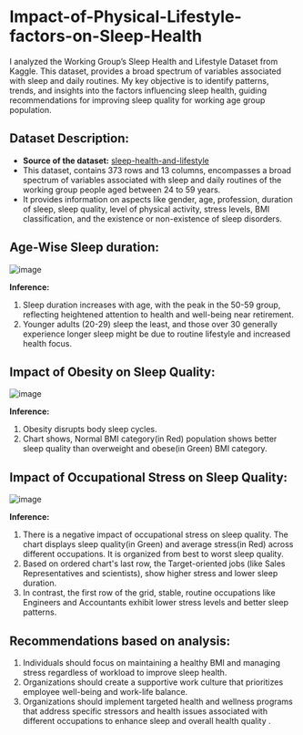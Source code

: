 # Impact-of-Physical-Lifestyle-factors-on-Sleep-Health

I analyzed the Working Group’s Sleep Health and Lifestyle Dataset from Kaggle. This dataset, provides a broad spectrum of variables associated with sleep and daily routines. My key objective is to identify patterns, trends, and insights into the factors influencing sleep health, guiding recommendations for improving sleep quality for working age group population.

## **Dataset Description:**
- **Source of the dataset:** [sleep-health-and-lifestyle](https://www.kaggle.com/datasets/henryshan/sleep-health-and-lifestyle)
- This dataset, contains 373 rows and 13 columns, encompasses a broad spectrum of variables associated with sleep and daily routines of the working group people aged between 24 to 59 years.
 - It provides information on aspects like gender, age, profession, duration of sleep, sleep quality, level of physical activity, stress levels, BMI classification, and the existence or non-existence of sleep disorders.

## **Age-Wise Sleep duration:**
 

 ![image](https://github.com/user-attachments/assets/a94ffac3-77c1-4185-b069-748e2dffb318)

**Inference:**

1. Sleep duration increases with age, with the peak in the 50-59 group, reflecting heightened attention to health and well-being near retirement.
2. Younger adults (20-29) sleep the least, and those over 30 generally experience longer sleep might be due to routine lifestyle and increased health focus.

## Impact of Obesity on Sleep Quality:

![image](https://github.com/user-attachments/assets/7d33a7ff-cea6-443f-819f-930892d7b5bb)

**Inference:**

1. Obesity disrupts body sleep cycles.
2. Chart shows, Normal BMI category(in Red) population shows better sleep quality than overweight and obese(in Green) BMI category.
 

## Impact of Occupational Stress on Sleep Quality: 
![image](https://github.com/user-attachments/assets/11e2013c-baf9-420c-b623-dc99d3390917)

**Inference:**

1. There is a negative impact of occupational stress on sleep quality. The chart displays sleep quality(in Green) and average stress(in Red) across different occupations. It is organized from best to worst sleep quality.
2. Based on ordered chart's last row, the Target-oriented jobs (like Sales Representatives and scientists), show higher stress and lower sleep duration.
3. In contrast, the first row of the grid, stable, routine occupations like Engineers and Accountants exhibit lower stress levels and better sleep patterns.

## Recommendations based on analysis:

1. Individuals should focus on maintaining a healthy BMI and managing stress regardless of workload to improve sleep health.
2. Organizations should create a supportive work culture that prioritizes employee well-being and work-life balance.
3. Organizations should implement targeted health and wellness programs that address specific stressors and health issues associated with different occupations to enhance sleep  and overall health quality .
